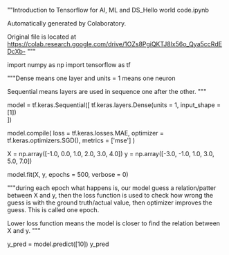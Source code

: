 ""Introduction to Tensorflow for AI, ML and DS_Hello world code.ipynb

Automatically generated by Colaboratory.

Original file is located at
    https://colab.research.google.com/drive/1OZs8PgiQKTJ8lx56o_Qya5ccRdEDcXb-
"""

import numpy as np
import tensorflow as tf

"""Dense means one layer and 
units = 1 means one neuron

Sequential means layers are used in sequence one after the other.
"""

model = tf.keras.Sequential([
        tf.keras.layers.Dense(units = 1, input_shape = [1])                     
])

model.compile(
    loss = tf.keras.losses.MAE,
    optimizer = tf.keras.optimizers.SGD(),
    metrics = ['mse']
)

X = np.array([-1.0, 0.0, 1.0, 2.0, 3.0, 4.0])
y = np.array([-3.0, -1.0, 1.0, 3.0, 5.0, 7.0])

model.fit(X, y, epochs = 500, verbose = 0)

"""during each epoch what happens is, our model guess a relation/patter between X and y, then the loss function is used to check how wrong the guess is with the ground truth/actual value, then optimizer improves the guess. This is called one epoch.

Lower loss function means the model is closer to find the relation between X and y.
"""

y_pred = model.predict([10])
y_pred


